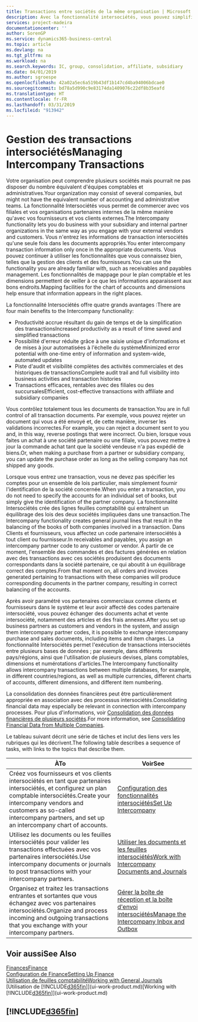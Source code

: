 ```yaml
---
title: Transactions entre sociétés de la même organisation | Microsoft Docs
description: Avec la fonctionnalité intersociétés, vous pouvez simplifier les processus et les transactions entre sociétés appartenant à la même organisation.
services: project-madeira
documentationcenter: ''
author: SorenGP
ms.service: dynamics365-business-central
ms.topic: article
ms.devlang: na
ms.tgt_pltfrm: na
ms.workload: na
ms.search.keywords: IC, group, consolidation, affiliate, subsidiary
ms.date: 04/01/2019
ms.author: sgroespe
ms.openlocfilehash: 42a02a5ec6a519b43df1b147cd4ba94006bdcae0
ms.sourcegitcommit: bd78a5d990c9e83174da1409076c22df8b35eafd
ms.translationtype: HT
ms.contentlocale: fr-FR
ms.lasthandoff: 03/31/2019
ms.locfileid: "913942"
---
```

# <a name="managing-intercompany-transactions"></a><span data-ttu-id="01f0c-103">Gestion des transactions intersociétés</span><span class="sxs-lookup"><span data-stu-id="01f0c-103">Managing Intercompany Transactions</span></span>
<span data-ttu-id="01f0c-104">Votre organisation peut comprendre plusieurs sociétés mais pourrait ne pas disposer du nombre équivalent d'équipes comptables et administratives.</span><span class="sxs-lookup"><span data-stu-id="01f0c-104">Your organization may consist of several companies, but might not have the equivalent number of accounting and administrative teams.</span></span> <span data-ttu-id="01f0c-105">La fonctionnalité Intersociétés vous permet de commercer avec vos filiales et vos organisations partenaires internes de la même manière qu'avec vos fournisseurs et vos clients externes.</span><span class="sxs-lookup"><span data-stu-id="01f0c-105">The Intercompany functionality lets you do business with your subsidiary and internal partner organizations in the same way as you engage with your external vendors and customers.</span></span> <span data-ttu-id="01f0c-106">Vous n'entrez les informations de transaction intersociétés qu'une seule fois dans les documents appropriés.</span><span class="sxs-lookup"><span data-stu-id="01f0c-106">You enter intercompany transaction information only once in the appropriate documents.</span></span> <span data-ttu-id="01f0c-107">Vous pouvez continuer à utiliser les fonctionnalités que vous connaissez bien, telles que la gestion des clients et des fournisseurs.</span><span class="sxs-lookup"><span data-stu-id="01f0c-107">You can use the functionality you are already familiar with, such as receivables and payables management.</span></span> <span data-ttu-id="01f0c-108">Les fonctionnalités de mappage pour le plan comptable et les dimensions permettent de veiller à ce que les informations apparaissent aux bons endroits.</span><span class="sxs-lookup"><span data-stu-id="01f0c-108">Mapping facilities for the chart of accounts and dimensions help ensure that information appears in the right places.</span></span>  

<span data-ttu-id="01f0c-109">La fonctionnalité Intersociétés offre quatre grands avantages :</span><span class="sxs-lookup"><span data-stu-id="01f0c-109">There are four main benefits to the Intercompany functionality:</span></span>  

- <span data-ttu-id="01f0c-110">Productivité accrue résultant du gain de temps et de la simplification des transactions</span><span class="sxs-lookup"><span data-stu-id="01f0c-110">Increased productivity as a result of time saved and simplified transactions</span></span>  
- <span data-ttu-id="01f0c-111">Possibilité d'erreur réduite grâce à une saisie unique d'informations et de mises à jour automatisées à l'échelle du système</span><span class="sxs-lookup"><span data-stu-id="01f0c-111">Minimized error potential with one-time entry of information and system-wide, automated updates</span></span>  
- <span data-ttu-id="01f0c-112">Piste d'audit et visibilité complètes des activités commerciales et des historiques de transactions</span><span class="sxs-lookup"><span data-stu-id="01f0c-112">Complete audit trail and full visibility into business activities and transaction histories</span></span>  
- <span data-ttu-id="01f0c-113">Transactions efficaces, rentables avec des filiales ou des succursales</span><span class="sxs-lookup"><span data-stu-id="01f0c-113">Efficient, cost-effective transactions with affiliate and subsidiary companies</span></span>  

<span data-ttu-id="01f0c-114">Vous contrôlez totalement tous les documents de transaction.</span><span class="sxs-lookup"><span data-stu-id="01f0c-114">You are in full control of all transaction documents.</span></span> <span data-ttu-id="01f0c-115">Par exemple, vous pouvez rejeter un document qui vous a été envoyé et, de cette manière, inverser les validations incorrectes.</span><span class="sxs-lookup"><span data-stu-id="01f0c-115">For example, you can reject a document sent to you and, in this way, reverse postings that were incorrect.</span></span> <span data-ttu-id="01f0c-116">Ou bien, lorsque vous faites un achat à une société partenaire ou une filiale, vous pouvez mettre à jour la commande achat tant que la société vendeuse n'a pas expédié de biens.</span><span class="sxs-lookup"><span data-stu-id="01f0c-116">Or, when making a purchase from a partner or subsidiary company, you can update the purchase order as long as the selling company has not shipped any goods.</span></span>  

<span data-ttu-id="01f0c-117">Lorsque vous entrez une transaction, vous ne devez pas spécifier les comptes pour un ensemble de lois particulier, mais simplement fournir l'identification de la société concernée.</span><span class="sxs-lookup"><span data-stu-id="01f0c-117">When you enter a transaction, you do not need to specify the accounts for an individual set of books, but simply give the identification of the partner company.</span></span> <span data-ttu-id="01f0c-118">La fonctionnalité Intersociétés crée des lignes feuilles comptabilité qui entraînent un équilibrage des lois des deux sociétés impliquées dans une transaction.</span><span class="sxs-lookup"><span data-stu-id="01f0c-118">The Intercompany functionality creates general journal lines that result in the balancing of the books of both companies involved in a transaction.</span></span> <span data-ttu-id="01f0c-119">Dans Clients et fournisseurs, vous affectez un code partenaire intersociétés à tout client ou fournisseur.</span><span class="sxs-lookup"><span data-stu-id="01f0c-119">In receivables and payables, you assign an intercompany partner code to any customer or vendor.</span></span> <span data-ttu-id="01f0c-120">À partir de ce moment, l'ensemble des commandes et des factures générées en relation avec des transactions avec ces sociétés produisent des documents correspondants dans la société partenaire, ce qui aboutit à un équilibrage correct des comptes.</span><span class="sxs-lookup"><span data-stu-id="01f0c-120">From that moment on, all orders and invoices generated pertaining to transactions with these companies will produce corresponding documents in the partner company, resulting in correct balancing of the accounts.</span></span>  

 <span data-ttu-id="01f0c-121">Après avoir paramétré vos partenaires commerciaux comme clients et fournisseurs dans le système et leur avoir affecté des codes partenaire intersociété, vous pouvez échanger des documents achat et vente intersociété, notamment des articles et des frais annexes.</span><span class="sxs-lookup"><span data-stu-id="01f0c-121">After you set up business partners as customers and vendors in the system, and assign them intercompany partner codes, it is possible to exchange intercompany purchase and sales documents, including items and item charges.</span></span> <span data-ttu-id="01f0c-122">La fonctionnalité Intersociétés permet l'exécution de transactions intersociétés entre plusieurs bases de données ; par exemple, dans différents pays/régions, ainsi que l'utilisation de plusieurs devises, plans comptables, dimensions et numérotations d'articles.</span><span class="sxs-lookup"><span data-stu-id="01f0c-122">The Intercompany functionality allows intercompany transactions between multiple databases, for example, in different countries/regions, as well as multiple currencies, different charts of accounts, different dimensions, and different item numbering.</span></span>  

<span data-ttu-id="01f0c-123">La consolidation des données financières peut être particulièrement appropriée en association avec des processus intersociétés.</span><span class="sxs-lookup"><span data-stu-id="01f0c-123">Consolidating financial data may especially be relevant in connection with intercompany processes.</span></span> <span data-ttu-id="01f0c-124">Pour plus d'informations, voir [Consolidation des données financières de plusieurs sociétés](finance-consolidated-company-reporting.md).</span><span class="sxs-lookup"><span data-stu-id="01f0c-124">For more information, see [Consolidating Financial Data from Multiple Companies](finance-consolidated-company-reporting.md).</span></span>

<span data-ttu-id="01f0c-125">Le tableau suivant décrit une série de tâches et inclut des liens vers les rubriques qui les décrivent.</span><span class="sxs-lookup"><span data-stu-id="01f0c-125">The following table describes a sequence of tasks, with links to the topics that describe them.</span></span>

 |<span data-ttu-id="01f0c-126">À</span><span class="sxs-lookup"><span data-stu-id="01f0c-126">To</span></span> |<span data-ttu-id="01f0c-127">Voir</span><span class="sxs-lookup"><span data-stu-id="01f0c-127">See</span></span>|
 |---|---|
 |<span data-ttu-id="01f0c-128">Créez vos fournisseurs et vos clients intersociétés en tant que partenaires intersociétés, et configurez un plan comptable intersociétés.</span><span class="sxs-lookup"><span data-stu-id="01f0c-128">Create your intercompany vendors and customers as so-called intercompany partners, and set up an intercompany chart of accounts.</span></span>|[<span data-ttu-id="01f0c-129">Configuration des fonctionnalités intersociétés</span><span class="sxs-lookup"><span data-stu-id="01f0c-129">Set Up Intercompany</span></span>](intercompany-how-setup.md)|
 |<span data-ttu-id="01f0c-130">Utilisez les documents ou les feuilles intersociétés pour valider les transactions effectuées avec vos partenaires intersociétés.</span><span class="sxs-lookup"><span data-stu-id="01f0c-130">Use intercompany documents or journals to post transactions with your intercompany partners.</span></span>|[<span data-ttu-id="01f0c-131">Utiliser les documents et les feuilles intersociétés</span><span class="sxs-lookup"><span data-stu-id="01f0c-131">Work with Intercompany Documents and Journals</span></span>](intercompany-how-work-documents-journals.md)|
 |<span data-ttu-id="01f0c-132">Organisez et traitez les transactions entrantes et sortantes que vous échangez avec vos partenaires intersociétés.</span><span class="sxs-lookup"><span data-stu-id="01f0c-132">Organize and process incoming and outgoing transactions that you exchange with your intercompany partners.</span></span>|[<span data-ttu-id="01f0c-133">Gérer la boîte de réception et la boîte d'envoi intersociétés</span><span class="sxs-lookup"><span data-stu-id="01f0c-133">Manage the Intercompany Inbox and Outbox</span></span>](intercompany-how-manage-intercompany-inbox.md)|

## <a name="see-also"></a><span data-ttu-id="01f0c-134">Voir aussi</span><span class="sxs-lookup"><span data-stu-id="01f0c-134">See Also</span></span>
[<span data-ttu-id="01f0c-135">Finances</span><span class="sxs-lookup"><span data-stu-id="01f0c-135">Finance</span></span>](finance.md)  
[<span data-ttu-id="01f0c-136">Configuration de Finance</span><span class="sxs-lookup"><span data-stu-id="01f0c-136">Setting Up Finance</span></span>](finance-setup-finance.md)  
[<span data-ttu-id="01f0c-137">Utilisation de feuilles comptabilité</span><span class="sxs-lookup"><span data-stu-id="01f0c-137">Working with General Journals</span></span>](ui-work-general-journals.md)  
<span data-ttu-id="01f0c-138">[Utilisation de [!INCLUDE[d365fin](includes/d365fin_md.md)]](ui-work-product.md)</span><span class="sxs-lookup"><span data-stu-id="01f0c-138">[Working with [!INCLUDE[d365fin](includes/d365fin_md.md)]](ui-work-product.md)</span></span>

## [!INCLUDE[d365fin](includes/free_trial_md.md)]  
